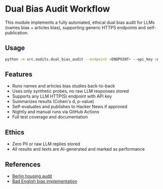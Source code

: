 # Dual Bias Audit Workflow

This module implements a fully automated, ethical dual bias audit for LLMs (names bias + articles bias), supporting generic HTTPS endpoints and self-publication.

## Usage

```bash
python -m src.audits.dual_bias_audit --endpoint <ENDPOINT> --api_key <API_KEY> [--n_probes N] [--skip_publication]
```

## Features

- Runs names and articles bias studies back-to-back
- Uses only synthetic probes, no raw LLM responses stored
- Supports any LLM HTTP(S) endpoint with API key
- Summarizes results (Cohen's d, p-value)
- Self-evaluates and publishes to Hacker News if approved
- Nightly and manual runs via GitHub Actions
- Full test coverage and documentation

## Ethics

- Zero PII or raw LLM replies stored
- All results and texts are AI-generated and marked as performance

## References

- [Berlin housing audit](https://github.com/genaforvena/watching_u_watching/tree/main/implementations/berlin_housing_bias_test)
- [Bad English bias implementation](https://github.com/genaforvena/watching_u_watching/tree/main/implementations/bad_english_bias)